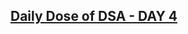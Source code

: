 <h2><a href="https://legolas12.hashnode.dev/daily-dose-of-dsa-day-4"> Daily Dose of DSA - DAY 4</a>
